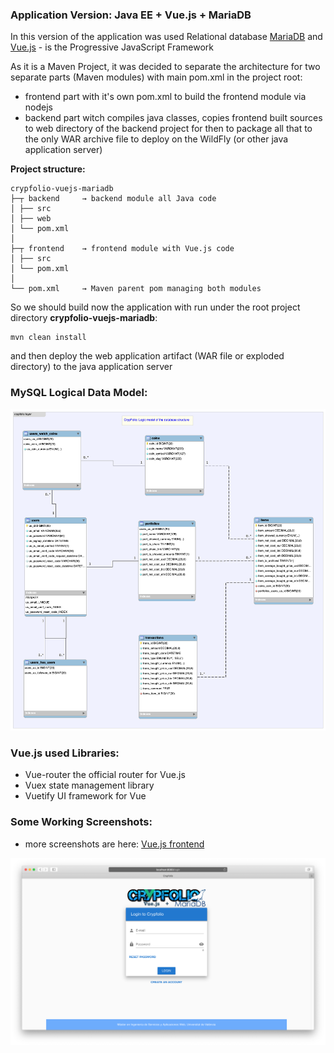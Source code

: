 ### Application Version: Java EE + Vue.js + MariaDB
In this version of the application was used Relational database [MariaDB](https://github.com/MariaDB) and 
[Vue.js](https://github.com/vuejs) - is the Progressive JavaScript Framework
 
As it is a Maven Project,  it was decided to separate the architecture for two separate parts (Maven modules) with 
main pom.xml in the project root:
+ frontend part with it's own pom.xml to build the frontend module via nodejs
+ backend part witch compiles java classes, copies frontend built sources to web directory of the backend project
 for then to package all that to the only WAR archive file to deploy on the WildFly (or other java application server)

**Project structure:**
```
crypfolio-vuejs-mariadb
├─┬ backend     → backend module all Java code
│ ├── src
│ ├── web
│ └── pom.xml
│ 
├─┬ frontend    → frontend module with Vue.js code
│ ├── src
│ └── pom.xml
│ 
└── pom.xml     → Maven parent pom managing both modules
```    

So we should build now the application with run under the root project directory **crypfolio-vuejs-mariadb**:
```
mvn clean install 
```
and then deploy the web application artifact (WAR file or exploded directory)
to the java application server

### MySQL Logical Data Model:

![Logical Data Model](database/CrypFolio-Logical_model_ERR_diagram.png)

### Vue.js used Libraries:
* Vue-router the official router for Vue.js
* Vuex state management library
* Vuetify UI framework for Vue

### Some Working Screenshots:

* more screenshots are here: [Vue.js frontend](/crypfolio-vuejs-mongodb/README.md#some-working-screenshots)

![Login Page](../images/login-page-vuejs-mariadb.png)